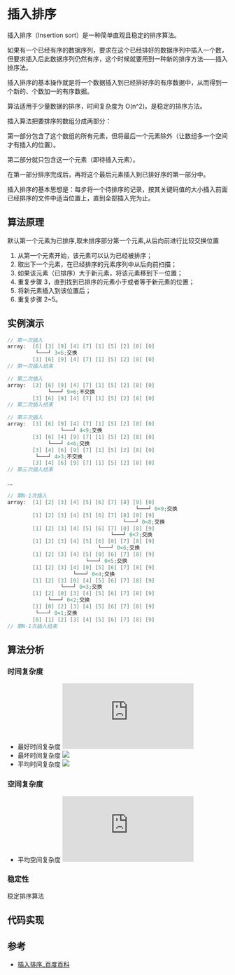 # 插入排序

插入排序（Insertion sort）是一种简单直观且稳定的排序算法。

如果有一个已经有序的数据序列，要求在这个已经排好的数据序列中插入一个数，但要求插入后此数据序列仍然有序，这个时候就要用到一种新的排序方法——插入排序法。

插入排序的基本操作就是将一个数据插入到已经排好序的有序数据中，从而得到一个新的、个数加一的有序数据。

算法适用于少量数据的排序，时间复杂度为 O(n^2)。是稳定的排序方法。

插入算法把要排序的数组分成两部分：

第一部分包含了这个数组的所有元素，但将最后一个元素除外（让数组多一个空间才有插入的位置）。

第二部分就只包含这一个元素（即待插入元素）。

在第一部分排序完成后，再将这个最后元素插入到已排好序的第一部分中。

插入排序的基本思想是：每步将一个待排序的记录，按其关键码值的大小插入前面已经排序的文件中适当位置上，直到全部插入完为止。

## 算法原理

默认第一个元素为已排序,取未排序部分第一个元素,从后向前进行比较交换位置

1. 从第一个元素开始，该元素可以认为已经被排序；
2. 取出下一个元素，在已经排序的元素序列中从后向前扫描；
3. 如果该元素（已排序）大于新元素，将该元素移到下一位置；
4. 重复步骤 3，直到找到已排序的元素小于或者等于新元素的位置；
5. 将新元素插入到该位置后；
6. 重复步骤 2~5。

## 实例演示

```c
// 第一次插入
array:  [6] [3] [9] [4] [7] [1] [5] [2] [8] [0]
         └───┘ 3<6;交换
        [3] [6] [9] [4] [7] [1] [5] [2] [8] [0]
// 第一次插入结束
```

```c
// 第二次插入
array:  [3] [6] [9] [4] [7] [1] [5] [2] [8] [0]
             └───┘ 9>6;不交换
        [3] [6] [9] [4] [7] [1] [5] [2] [8] [0]
// 第二次插入结束
```

```c
// 第三次插入
array:  [3] [6] [9] [4] [7] [1] [5] [2] [8] [0]
                 └───┘ 4<9;交换
        [3] [6] [4] [9] [7] [1] [5] [2] [8] [0]
             └───┘ 4<6;交换
        [3] [4] [6] [9] [7] [1] [5] [2] [8] [0]
         └───┘ 4>3;不交换
        [3] [4] [6] [9] [7] [1] [5] [2] [8] [0]
// 第三次插入结束
```

...

```c
// 第N-1次插入
array:  [1] [2] [3] [4] [5] [6] [7] [8] [9] [0]
                                         └───┘ 0<9;交换
        [1] [2] [3] [4] [5] [6] [7] [8] [0] [9]
                                     └───┘ 0<8;交换
        [1] [2] [3] [4] [5] [6] [7] [0] [8] [9]
                                 └───┘ 0<7;交换
        [1] [2] [3] [4] [5] [6] [0] [7] [8] [9]
                             └───┘ 0<6;交换
        [1] [2] [3] [4] [5] [0] [6] [7] [8] [9]
                         └───┘ 0<5;交换
        [1] [2] [3] [4] [0] [5] [6] [7] [8] [9]
                     └───┘ 0<4;交换
        [1] [2] [3] [0] [4] [5] [6] [7] [8] [9]
                 └───┘ 0<3;交换
        [1] [2] [0] [3] [4] [5] [6] [7] [8] [9]
             └───┘ 0<2;交换
        [1] [0] [2] [3] [4] [5] [6] [7] [8] [9]
         └───┘ 0<1;交换
        [0] [1] [2] [3] [4] [5] [6] [7] [8] [9]
// 第N-1次插入结束
```

## 算法分析

### 时间复杂度

- 最好时间复杂度 ![](<https://latex.codecogs.com/png.latex?O(n)>)
- 最坏时间复杂度 ![](<https://latex.codecogs.com/png.latex?O(n^{2})>)
- 平均时间复杂度 ![](<https://latex.codecogs.com/png.latex?O(n^{2})>)

### 空间复杂度

- 平均空间复杂度 ![](<https://latex.codecogs.com/png.latex?O(1)>)

### 稳定性

稳定排序算法

## 代码实现

<!-- <code-group>
<code-block title="JavaScript">
<<< @/scripts/js/algorithm/insertionSort.js
</code-block>
</code-group> -->

## 参考

- [插入排序\_百度百科](https://baike.baidu.com/item/%E6%8F%92%E5%85%A5%E6%8E%92%E5%BA%8F)
